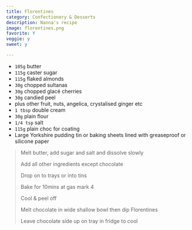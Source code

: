 ```yaml
---
title: Florentines 
category: Confectionery & Desserts
description: Nanna's recipe
image: florentines.png
favorite: Y
veggie: y
sweet: y 

--- 
```

* `105g` butter
* `115g` caster sugar
* `115g` flaked almonds
* `30g` chopped sultanas
* `30g` chopped glacé cherries
* `30g` candied peel
* plus other fruit, nuts, angelica, crystalised ginger etc
* `1 tbsp` double cream
* `30g` plain flour
* `1/4 tsp` salt
* `115g` plain choc for coating
* Large Yorkshire pudding tin or baking sheets lined with greaseproof or silicone paper
 
> Melt butter, add sugar and salt and dissolve slowly
>
> Add all other ingredients except chocolate
>
> Drop on to trays or into tins
>
> Bake for 10mins at gas mark 4
>
> Cool & peel off
>
> Melt chocolate in wide shallow bowl then dip Florentines
>
> Leave chocolate side up on tray in fridge to cool

